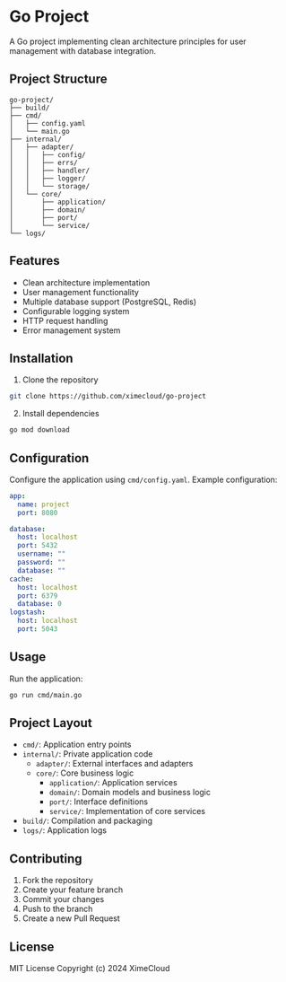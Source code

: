 # Go Project

A Go project implementing clean architecture principles for user management with database integration.

## Project Structure

```
go-project/
├── build/
├── cmd/
│   ├── config.yaml
│   └── main.go
├── internal/
│   ├── adapter/
│   │   ├── config/
│   │   ├── errs/
│   │   ├── handler/
│   │   ├── logger/
│   │   └── storage/
│   └── core/
│       ├── application/
│       ├── domain/
│       ├── port/
│       └── service/
└── logs/
```

## Features

- Clean architecture implementation
- User management functionality
- Multiple database support (PostgreSQL, Redis)
- Configurable logging system
- HTTP request handling
- Error management system

## Installation

1. Clone the repository
```bash
git clone https://github.com/ximecloud/go-project
```

2. Install dependencies
```bash
go mod download
```

## Configuration

Configure the application using `cmd/config.yaml`. Example configuration:

```yaml
app:
  name: project
  port: 8080

database:
  host: localhost
  port: 5432
  username: ""
  password: ""
  database: ""
cache:
  host: localhost
  port: 6379
  database: 0
logstash:
  host: localhost
  port: 5043
```

## Usage

Run the application:
```bash
go run cmd/main.go
```

## Project Layout

- `cmd/`: Application entry points
- `internal/`: Private application code
    - `adapter/`: External interfaces and adapters
    - `core/`: Core business logic
        - `application/`: Application services
        - `domain/`: Domain models and business logic
        - `port/`: Interface definitions
        - `service/`: Implementation of core services
- `build/`: Compilation and packaging
- `logs/`: Application logs

## Contributing

1. Fork the repository
2. Create your feature branch
3. Commit your changes
4. Push to the branch
5. Create a new Pull Request

## License

MIT License
Copyright (c) 2024 XimeCloud